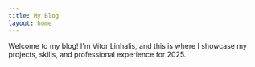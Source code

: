```yaml
---
title: My Blog
layout: home
---
```


Welcome to my blog! I'm Vitor Linhalis, and this is where I showcase my projects, skills, and professional experience for 2025.
